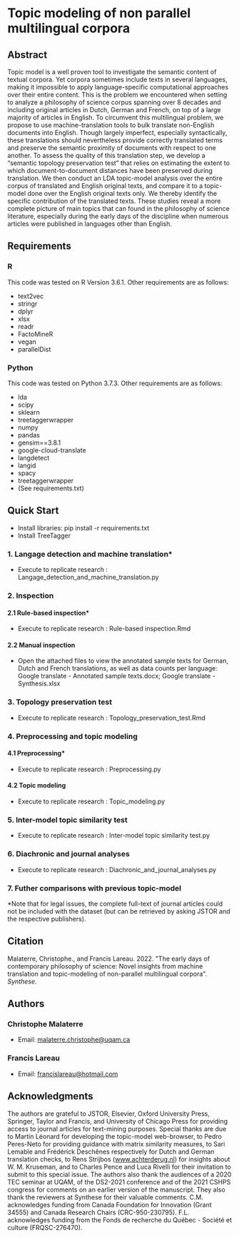 # Topic modeling of non parallel multilingual corpora
## Abstract
Topic model is a well proven tool to investigate the semantic content of textual corpora. Yet corpora sometimes include texts in several languages, making it impossible to apply language-specific computational approaches over their entire content. This is the problem we encountered when setting to analyze a philosophy of science corpus spanning over 8 decades and including original articles in Dutch, German and French, on top of a large majority of articles in English. To circumvent this multilingual problem, we propose to use machine-translation tools to bulk translate non-English documents into English. Though largely imperfect, especially syntactically, these translations should nevertheless provide correctly translated terms and preserve the semantic proximity of documents with respect to one another. To assess the quality of this translation step, we develop a “semantic topology preservation test” that relies on estimating the extent to which document-to-document distances have been preserved during translation. We then conduct an LDA topic-model analysis over the entire corpus of translated and English original texts, and compare it to a topic-model done over the English original texts only. We thereby identify the specific contribution of the translated texts. These studies reveal a more complete picture of main topics that can found in the philosophy of science literature, especially during the early days of the discipline when numerous articles were published in languages other than English.
## Requirements
### R
This code was tested on R Version 3.6.1. Other requirements are as follows:
- text2vec
- stringr
- dplyr
- xlsx
- readr
- FactoMineR
- vegan
- parallelDist
### Python
This code was tested on Python 3.7.3. Other requirements are as follows:
- lda
- scipy
- sklearn
- treetaggerwrapper
- numpy
- pandas
- gensim==3.8.1
- google-cloud-translate
- langdetect
- langid
- spacy
- treetaggerwrapper
- (See requirements.txt)
## Quick Start
- Install libraries: pip install -r requirements.txt
- Install TreeTagger
### 1. Langage detection and machine translation\*
- Execute to replicate research : Langage_detection_and_machine_translation.py
### 2. Inspection
#### 2.1 Rule-based inspection\*
- Execute to replicate research : Rule-based inspection.Rmd
#### 2.2 Manual inspection
- Open the attached files to view the annotated sample texts for German, Dutch and French translations, as well as data counts per language: Google translate - Annotated sample texts.docx; Google translate - Synthesis.xlsx
### 3. Topology preservation test
- Execute to replicate research : Topology_preservation_test.Rmd
### 4. Preprocessing and topic modeling
#### 4.1 Preprocessing\*
- Execute to replicate research : Preprocessing.py
#### 4.2 Topic modeling
- Execute to replicate research : Topic_modeling.py
### 5. Inter-model topic similarity test
- Execute to replicate research : Inter-model topic similarity test.py
### 6. Diachronic and journal analyses
- Execute to replicate research : Diachronic_and_journal_analyses.py
### 7. Futher comparisons with previous topic-model
\*Note that for legal issues, the complete full-text of journal articles could not be included with the dataset (but can be retrieved by asking JSTOR and the respective publishers).
## Citation
Malaterre, Christophe., and Francis Lareau. 2022. "The early days of contemporary philosophy of science: Novel insights from machine translation and topic-modeling of non-parallel multilingual corpora". *Synthese*.
## Authors
### Christophe Malaterre
- Email: malaterre.christophe@uqam.ca
### Francis Lareau
- Email: francislareau@hotmail.com
## Acknowledgments
The authors are grateful to JSTOR, Elsevier, Oxford University Press, Springer, Taylor and Francis, and University of Chicago Press for providing access to journal articles for text-mining purposes. Special thanks are due to Martin Léonard for developing the topic-model web-browser, to Pedro Peres-Neto for providing guidance with matrix similarity measures, to Sari Lemable and Frédérick Deschênes respectively for Dutch and German translation checks, to Rens Strijbos (www.achterderug.nl) for insights about W. M. Kruseman, and to Charles Pence and Luca Rivelli for their invitation to submit to this special issue. The authors also thank the audiences of a 2020 TEC seminar at UQAM, of the DS2-2021 conference and of the 2021 CSHPS congress for comments on an earlier version of the manuscript. They also thank the reviewers at Synthese for their valuable comments. C.M. acknowledges funding from Canada Foundation for Innovation (Grant 34555) and Canada Research Chairs (CRC-950-230795). F.L. acknowledges funding from the Fonds de recherche du Québec - Société et culture (FRQSC-276470).
